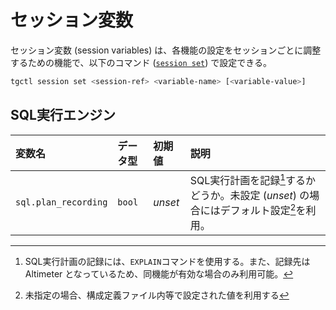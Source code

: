 # セッション変数

セッション変数 (session variables) は、各機能の設定をセッションごとに調整するための機能で、以下のコマンド ([`session set`]) で設定できる。

```sh
tgctl session set <session-ref> <variable-name> [<variable-value>]
```

[`session set`]: https://github.com/project-tsurugi/tateyama/blob/master/docs/session-control-cli_ja.md#session-set

## SQL実行エンジン

| 変数名 | データ型 | 初期値 | 説明 |
|:-------|:--------|:--------|:-----|
| `sql.plan_recording` | `bool` | _unset_ | SQL実行計画を記録[^1]するかどうか。未設定 (_unset_) の場合にはデフォルト設定[^2]を利用。 |

[^1]: SQL実行計画の記録には、`EXPLAIN`コマンドを使用する。また、記録先は Altimeter となっているため、同機能が有効な場合のみ利用可能。
[^2]: 未指定の場合、構成定義ファイル内等で設定された値を利用する
